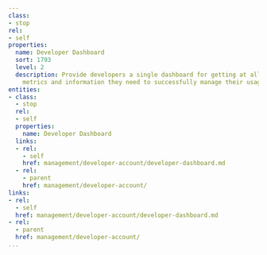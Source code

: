 ```yaml
---
class:
- stop
rel:
- self
properties:
  name: Developer Dashboard
  sort: 1793
  level: 2
  description: Provide developers a single dashboard for getting at all their tools,
    metrics and information they need to successfully manage their usage.
entities:
- class:
  - stop
  rel:
  - self
  properties:
    name: Developer Dashboard
  links:
  - rel:
    - self
    href: management/developer-account/developer-dashboard.md
  - rel:
    - parent
    href: management/developer-account/
links:
- rel:
  - self
  href: management/developer-account/developer-dashboard.md
- rel:
  - parent
  href: management/developer-account/
...
```

